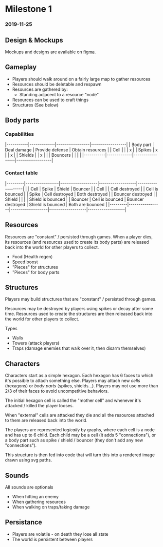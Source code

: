 # Milestone 1
### 2019-11-25

## Design & Mockups
Mockups and designs are available on [figma](https://figma.com/file/bJyTR3ETHzu5W3cJxxbRwd/Legend-of-Ajax-SA3).

## Gameplay

* Players should walk around on a fairly large map to gather resources
* Resources should be deletable and respawn
* Resources are gathered by:
    * Standing adjacent to a resource "node"
* Resources can be used to craft things
* Structures (See below)

## Body parts

### Capabilities

|-----------|-------------|-----------------|------------------|
| Body part | Deal damage | Provide defense | Obtain resources |
| Cell      |             |                 | x                |
| Spikes    | x           |                 | x                |
| Shields   |             | x               |                  |
| Bouncers  |             |                 |                  |
|-----------|-------------|-----------------|------------------|


### Contact table

|---------|-----------------|-------------------|-------------------|-------------------|
|         | Cell            | Spike             | Shield            | Bouncer           |
| Cell    |                 | Cell destroyed    |                   | Cell is bounced   |
| Spike   | Cell destroyed  | Both destroyed    |                   | Bouncer destroyed |
| Shield  |                 |                   |                   | Shield is bounced |
| Bouncer | Cell is bounced | Bouncer destroyed | Shield is bounced | Both are bounced  |
|---------|-----------------|-------------------|-------------------|-------------------|


## Resources

Resources are "constant" / persisted through games.
When a player dies, its resources (and resources used to create its body parts) are
released back into the world for other players to collect.

* Food (Health regen)
* Speed boost
* "Pieces" for structures
* "Pieces" for body parts


## Structures

Players may build structures that are "constant" / persisted through games.

Resources may be destroyed by players using spikes or decay after some time.
Resources used to create the structures are then released back into the world
for other players to collect.

Types
* Walls
* Towers (attack players)
* Traps (damage enemies that walk over it, then disarm themselves)

## Characters

Characters start as a simple hexagon.
Each hexagon has 6 faces to which it's possible to attach something else.
Players may attach new _cells_ (hexagons) or _body parts_ (spikes, shields...).
Players may not use more than 2/3 of their faces to avoid uncompetitive behaviors.

The initial hexagon cell is called the "mother cell" and whenever it's attacked / killed
the player looses.

When "external" cells are attacked they die and all the resources attached to them are
released back into the world.

The players are represented _logically_ by graphs, where each cell is a node and
has up to 6 child. Each child may be a cell (it adds 5 "connections"), or
a body part such as spike / shield / bouncer (they don't add any new "connections").

This structure is then fed into code that will turn this into a rendered image
drawn using svg paths.

## Sounds

All sounds are optionals

* When hitting an enemy
* When gathering resources
* When walking on traps/taking damage

## Persistance

* Players are volatile - on death they lose all state
* The world is persistent between players
